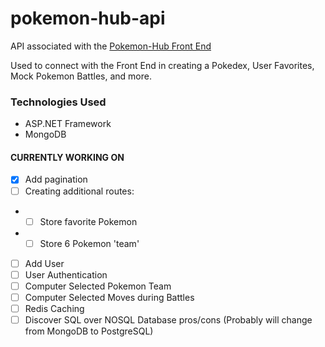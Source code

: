 # pokemon-hub-api

API associated with the [Pokemon-Hub Front End](https://github.com/kylegrabski/pokemon-hub) 

Used to connect with the Front End in creating a Pokedex, User Favorites, Mock Pokemon Battles, and more. 

### Technologies Used
- ASP.NET Framework 
- MongoDB 

#### CURRENTLY WORKING ON 
- [X] Add pagination
- [ ] Creating additional routes:
- - [ ] Store favorite Pokemon
- - [ ] Store 6 Pokemon 'team'
- [ ] Add User
- [ ] User Authentication
- [ ] Computer Selected Pokemon Team
- [ ] Computer Selected Moves during Battles
- [ ] Redis Caching
- [ ] Discover SQL over NOSQL Database pros/cons (Probably will change from MongoDB to PostgreSQL)
